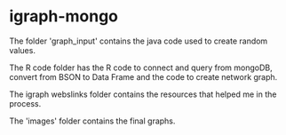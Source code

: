 igraph-mongo
============
The folder 'graph_input' contains the java code used to create random values.

The R code folder has the R code to connect and query from mongoDB, convert 
from BSON to Data Frame and the code to create network graph.

The igraph webslinks folder contains the resources that helped me in the process. 

The 'images' folder contains the final graphs.

